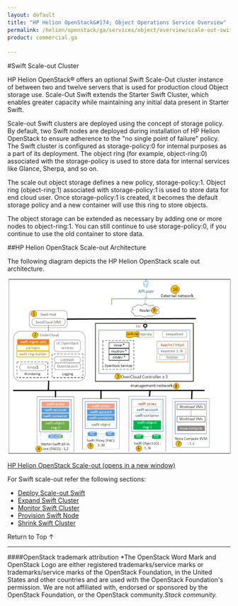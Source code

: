 ```yaml
---
layout: default
title: "HP Helion OpenStack&#174; Object Operations Service Overview"
permalink: /helion/openstack/ga/services/object/overview/scale-out-swift/
product: commercial.ga

---
```

<!--UNDER REVISION-->

<script>

function PageRefresh {
onLoad="window.refresh"
}

PageRefresh();

</script>

<!--
<p style="font-size: small;"> <a href="/helion/openstack/ga/services/object/overview/">&#9664; PREV</a> | <a href="/helion/openstack/services/overview/">&#9650; UP</a> | <a href=" /helion/openstack/ga/services/swift/deployment/"> NEXT &#9654</a> </p>-->


#Swift Scale-out Cluster

HP Helion OpenStack&reg; offers an optional Swift Scale-Out cluster instance of between two and twelve servers that is used for production cloud Object storage use. Scale-Out Swift extends the Starter Swift Cluster, which enables greater capacity while maintaining any initial data present in Starter Swift.

Scale-out Swift clusters are deployed using the concept of storage policy. By default, two Swift nodes are deployed during installation of HP Helion OpenStack to ensure adherence to the "no single point of failure" policy. The Swift cluster is configured as storage-policy:0 for internal purposes as a part of its deployment. The object ring (for example, object-ring:0) associated with the storage-policy is used to store data for internal services like Glance, Sherpa, and so on. 

The scale out object storage defines a new policy, storage-policy:1. Object ring (object-ring:1) associated with storage-policy:1 is used to store data for end cloud user. Once storage-policy:1 is created, it becomes the default storage policy and a new container will use this ring to store objects.

The object storage can be extended as necessary by adding one or more nodes to object-ring:1. You can still continue to use storage-policy:0, if you continue to use the old container to store data.


##HP Helion OpenStack Scale-out Architecture 

The following diagram depicts the HP Helion OpenStack scale out architecture.

<img src = "media/swift_deployment-architecture-different-object-without-overcloud-controller-nodes.png/">

<a href="javascript:window.open('/content/documentation/media/swift_deployment-architecture-different-object-without-overcloud-controller-nodes.png','_blank','toolbar=no,menubar=no,resizable=yes,scrollbars=yes')">HP Helion OpenStack Scale-out (opens in a new window)</a>



For Swift scale-out refer the following sections:

* [Deploy Scale-out Swift]( /helion/openstack/ga/services/swift/deployment-scale-out)
* [Expand Swift Cluster]( /helion/openstack/ga/services/object/swift/expand-cluster/)
* [Monitor Swift Cluster]( /helion/openstack/ga/services/object/swift/Monitor-cluster/)
* [Provision Swift Node]( /helion/openstack/ga/services/swift/provision-nodes/)
* [Shrink Swift Cluster]( /helion/openstack/ga/services/object/swift/shrink-cluster/)









<a href="#top" style="padding:14px 0px 14px 0px; text-decoration: none;"> Return to Top &#8593; </a>

----
####OpenStack trademark attribution
*The OpenStack Word Mark and OpenStack Logo are either registered trademarks/service marks or trademarks/service marks of the OpenStack Foundation, in the United States and other countries and are used with the OpenStack Foundation's permission. We are not affiliated with, endorsed or sponsored by the OpenStack Foundation, or the OpenStack community.*Stack community.*
